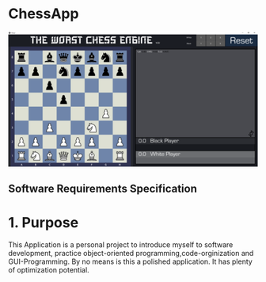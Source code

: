# ChessApp
![ChessApp](graphics/ChessApp.png)

## Software Requirements Specification
# 1. Purpose

  This Application is a personal project to introduce myself to software development, practice object-oriented programming,code-orginization and GUI-Programming. By no means is this a polished application. It has plenty of optimization potential.

